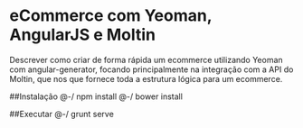 # eCommerce com Yeoman, AngularJS e Moltin

Descrever como criar de forma rápida um ecommerce utilizando Yeoman com angular-generator, focando principalmente na integração com a API do Moltin, que nos que fornece toda a estrutura lógica para um ecommerce.


##Instalação
 @-/ npm install
 @-/ bower install

##Executar
 @-/ grunt serve
